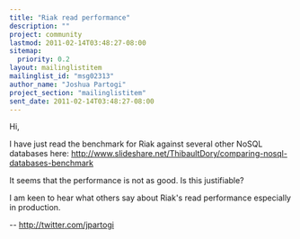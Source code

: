 ```yaml
---
title: "Riak read performance"
description: ""
project: community
lastmod: 2011-02-14T03:48:27-08:00
sitemap:
  priority: 0.2
layout: mailinglistitem
mailinglist_id: "msg02313"
author_name: "Joshua Partogi"
project_section: "mailinglistitem"
sent_date: 2011-02-14T03:48:27-08:00
---
```



Hi,

I have just read the benchmark for Riak against several other NoSQL
databases here:
http://www.slideshare.net/ThibaultDory/comparing-nosql-databases-benchmark

It seems that the performance is not as good. Is this justifiable?

I am keen to hear what others say about Riak's read performance
especially in production.

-- 
http://twitter.com/jpartogi

